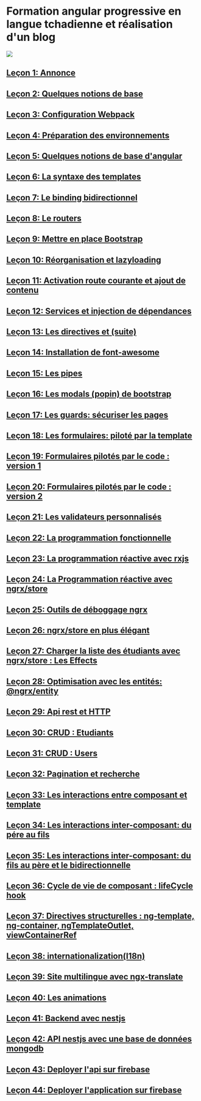 # Formation angular progressive en langue tchadienne et réalisation d'un blog

![](images/gray.jpeg)

## [Leçon 1: Annonce](docs/lecon1.md)

## [Leçon 2: Quelques notions de base](docs/lecon2.md)

## [Leçon 3: Configuration Webpack](docs/lecon3.md)

## [Leçon 4: Préparation des environnements](docs/lecon4.md)

## [Leçon 5: Quelques notions de base d'angular](docs/lecon5.md)

## [Leçon 6: La syntaxe des templates](docs/lecon6.md)

## [Leçon 7: Le binding bidirectionnel](docs/lecon7.md)

## [Leçon 8: Le routers](docs/lecon8.md)

## [Leçon 9: Mettre en place Bootstrap](docs/lecon9.md)

## [Leçon 10: Réorganisation et lazyloading](docs/lecon10.md)

## [Leçon 11: Activation route courante et ajout de contenu](docs/lecon11.md)

## [Leçon 12: Services et injection de dépendances](docs/lecon12.md)

## [Leçon 13: Les directives et (suite)](docs/lecon13.md)

## [Leçon 14: Installation de font-awesome ](docs/lecon14.md)

## [Leçon 15: Les pipes ](docs/lecon15.md)

## [Leçon 16: Les modals (popin) de bootstrap ](docs/lecon16.md)

## [Leçon 17: Les guards: sécuriser les pages ](docs/lecon17.md)

## [Leçon 18: Les formulaires: piloté par la template ](docs/lecon18.md)

## [Leçon 19: Formulaires pilotés par le code : version 1](docs/lecon19.md)

## [Leçon 20: Formulaires pilotés par le code : version 2](docs/lecon20.md)

## [Leçon 21: Les validateurs personnalisés](docs/lecon21.md)

## [Leçon 22: La programmation fonctionnelle](docs/lecon22.md)

## [Leçon 23: La programmation réactive avec rxjs](docs/lecon23.md)

## [Leçon 24: La Programmation réactive avec ngrx/store](docs/lecon24.md)

## [Leçon 25: Outils de déboggage ngrx](docs/lecon25.md)

## [Leçon 26: ngrx/store en plus élégant](docs/lecon26.md)

## [Leçon 27: Charger la liste des étudiants avec ngrx/store : Les Effects](docs/lecon27.md)

## [Leçon 28: Optimisation avec les entités:  @ngrx/entity](docs/lecon28.md)

## [Leçon 29: Api rest et HTTP](docs/lecon29.md)

## [Leçon 30: CRUD : Etudiants](docs/lecon30.md)

## [Leçon 31: CRUD : Users](docs/lecon31.md)

## [Leçon 32: Pagination et recherche](docs/lecon32.md)

## [Leçon 33: Les interactions entre composant et template ](docs/lecon33.md)

## [Leçon 34: Les interactions inter-composant: du pére au fils ](docs/lecon34.md)

## [Leçon 35: Les interactions inter-composant: du fils au père et le bidirectionnelle](docs/lecon35.md)

## [Leçon 36: Cycle de vie de composant : lifeCycle hook](docs/lecon36.md)

## [Leçon 37: Directives structurelles : ng-template, ng-container, ngTemplateOutlet, viewContainerRef](docs/lecon37.md)

## [Leçon 38: internationalization(I18n)](docs/lecon38.md)

## [Leçon 39: Site multilingue avec ngx-translate](docs/lecon39.md)

## [Leçon 40: Les animations](docs/lecon40.md)

## [Leçon 41: Backend avec nestjs](docs/lecon41.md)

## [Leçon 42: API nestjs avec une base de données mongodb](docs/lecon42.md)

## [Leçon 43: Deployer l'api sur firebase](docs/lecon43.md)

## [Leçon 44: Deployer l'application sur firebase](docs/lecon44.md)
